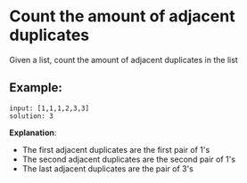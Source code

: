 # Count the amount of adjacent duplicates

Given a list, count the amount of adjacent duplicates in the list

## Example:
```
input: [1,1,1,2,3,3]
solution: 3
```

**Explanation**:
* The first adjacent duplicates are the first pair of 1's
* The second adjacent duplicates are the second pair of 1's
* The last adjacent duplicates are the pair of 3's
